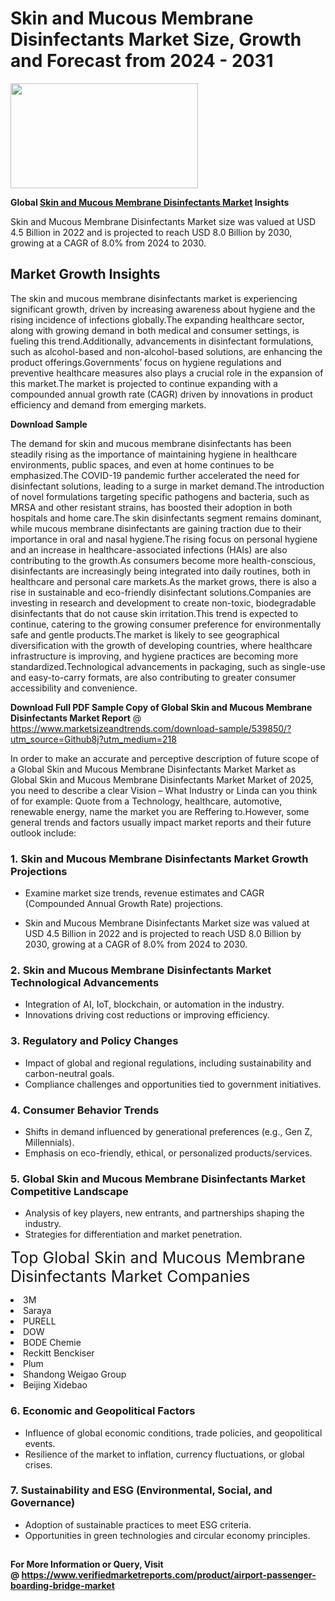 <H1>Skin and Mucous Membrane Disinfectants Market Size, Growth and Forecast from 2024 - 2031</H1><img class="aligncenter size-medium wp-image-584254" src="https://thirdeyenews.in/wp-content/uploads/2024/09/Global-Market-Research-300x168.jpeg" alt="" width="300" height="168" /><p><strong>Global&nbsp;<a href="https://www.marketsizeandtrends.com/download-sample/539850/?utm_source=Github8j?utm_medium=218">Skin and Mucous Membrane Disinfectants Market</a> Insights</strong></p><p>Skin and Mucous Membrane Disinfectants Market size was valued at USD 4.5 Billion in 2022 and is projected to reach USD 8.0 Billion by 2030, growing at a CAGR of 8.0% from 2024 to 2030.</p><p><h2>Market Growth Insights</h2> <p>The skin and mucous membrane disinfectants market is experiencing significant growth, driven by increasing awareness about hygiene and the rising incidence of infections globally.The expanding healthcare sector, along with growing demand in both medical and consumer settings, is fueling this trend.Additionally, advancements in disinfectant formulations, such as alcohol-based and non-alcohol-based solutions, are enhancing the product offerings.Governments’ focus on hygiene regulations and preventive healthcare measures also plays a crucial role in the expansion of this market.The market is projected to continue expanding with a compounded annual growth rate (CAGR) driven by innovations in product efficiency and demand from emerging markets.</p> <p><strong>Download Sample</strong></p> <p>The demand for skin and mucous membrane disinfectants has been steadily rising as the importance of maintaining hygiene in healthcare environments, public spaces, and even at home continues to be emphasized.The COVID-19 pandemic further accelerated the need for disinfectant solutions, leading to a surge in market demand.The introduction of novel formulations targeting specific pathogens and bacteria, such as MRSA and other resistant strains, has boosted their adoption in both hospitals and home care.The skin disinfectants segment remains dominant, while mucous membrane disinfectants are gaining traction due to their importance in oral and nasal hygiene.The rising focus on personal hygiene and an increase in healthcare-associated infections (HAIs) are also contributing to the growth.As consumers become more health-conscious, disinfectants are increasingly being integrated into daily routines, both in healthcare and personal care markets.As the market grows, there is also a rise in sustainable and eco-friendly disinfectant solutions.Companies are investing in research and development to create non-toxic, biodegradable disinfectants that do not cause skin irritation.This trend is expected to continue, catering to the growing consumer preference for environmentally safe and gentle products.The market is likely to see geographical diversification with the growth of developing countries, where healthcare infrastructure is improving, and hygiene practices are becoming more standardized.Technological advancements in packaging, such as single-use and easy-to-carry formats, are also contributing to greater consumer accessibility and convenience.</p> <p><span class=""><strong>Download Full PDF Sample Copy of Global Skin and Mucous Membrane Disinfectants Market Report</strong> @ <a href="https://www.marketsizeandtrends.com/download-sample/539850/?utm_source=Github8j?utm_medium=218" target="_blank">https://www.marketsizeandtrends.com/download-sample/539850/?utm_source=Github8j?utm_medium=218</a></span></p><p>In order to make an accurate and perceptive description of future scope of a Global&nbsp;Skin and Mucous Membrane Disinfectants Market Market as Global&nbsp;Skin and Mucous Membrane Disinfectants Market Market of 2025, you need to describe a clear Vision &ndash; What Industry or Linda can you think of for example: Quote from a Technology, healthcare, automotive, renewable energy, name the market you are Reffering to.However, some general trends and factors usually impact market reports and their future outlook include:</p><h3>1.&nbsp;<strong>Skin and Mucous Membrane Disinfectants Market Growth Projections</strong></h3><ul><li>Examine market size trends, revenue estimates and CAGR (Compounded Annual Growth Rate) projections.</li><li><p>Skin and Mucous Membrane Disinfectants Market size was valued at USD 4.5 Billion in 2022 and is projected to reach USD 8.0 Billion by 2030, growing at a CAGR of 8.0% from 2024 to 2030.</p></li></ul><h3>2.&nbsp;<strong>Skin and Mucous Membrane Disinfectants Market Technological Advancements</strong></h3><ul><li>Integration of AI, IoT, blockchain, or automation in the industry.</li><li>Innovations driving cost reductions or improving efficiency.</li></ul><h3>3.&nbsp;<strong>Regulatory and Policy Changes</strong></h3><ul><li>Impact of global and regional regulations, including sustainability and carbon-neutral goals.</li><li>Compliance challenges and opportunities tied to government initiatives.</li></ul><h3>4.&nbsp;<strong>Consumer Behavior Trends</strong></h3><ul><li>Shifts in demand influenced by generational preferences (e.g., Gen Z, Millennials).</li><li>Emphasis on eco-friendly, ethical, or personalized products/services.</li></ul><h3>5.&nbsp;<strong>Global Skin and Mucous Membrane Disinfectants Market Competitive Landscape</strong></h3><ul><li>Analysis of key players, new entrants, and partnerships shaping the industry.</li><li>Strategies for differentiation and market penetration.</li></ul><p data-pm-slice="1 1 []"><span style="color: inherit; font-family: inherit; font-size: 25px;">Top Global Skin and Mucous Membrane Disinfectants Market Companies</span></p><div class="" data-test-id=""><p><li>3M</li><li> Saraya</li><li> PURELL</li><li> DOW</li><li> BODE Chemie</li><li> Reckitt Benckiser</li><li> Plum</li><li> Shandong Weigao Group</li><li> Beijing Xidebao</li></p></div><h3>6.&nbsp;<strong>Economic and Geopolitical Factors</strong></h3><ul><li>Influence of global economic conditions, trade policies, and geopolitical events.</li><li>Resilience of the market to inflation, currency fluctuations, or global crises.</li></ul><h3>7.&nbsp;<strong>Sustainability and ESG (Environmental, Social, and Governance)</strong></h3><ul><li>Adoption of sustainable practices to meet ESG criteria.</li><li>Opportunities in green technologies and circular economy principles.</li></ul><h2><strong style="font-size: 14px;">For More Information or Query, Visit @&nbsp;</strong><a style="background-color: #ffffff; font-size: 14px;" href="https://www.marketsizeandtrends.com/report/skin-and-mucous-membrane-disinfectants-market/" target="_blank">https://www.verifiedmarketreports.com/product/airport-passenger-boarding-bridge-market</a></h2>